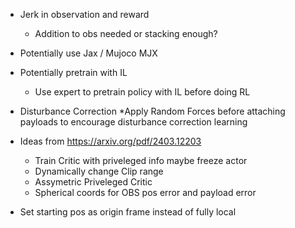 * Jerk in observation and reward
    * Addition to obs needed or stacking enough?

* Potentially use Jax / Mujoco MJX

* Potentially pretrain with IL
    * Use expert to pretrain policy with IL before doing RL

* Disturbance Correction
    *Apply Random Forces before attaching payloads to encourage disturbance correction learning

* Ideas from https://arxiv.org/pdf/2403.12203
    * Train Critic with priveleged info maybe freeze actor
    * Dynamically change Clip range
    * Assymetric  Priveleged Critic
    * Spherical coords for OBS pos error and payload error

* Set starting pos as origin frame instead of fully local



